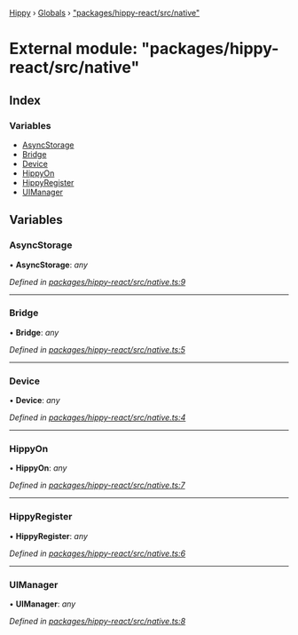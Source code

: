 [Hippy](../README.md) › [Globals](../globals.md) › ["packages/hippy-react/src/native"](_packages_hippy_react_src_native_.md)

# External module: "packages/hippy-react/src/native"

## Index

### Variables

* [AsyncStorage](_packages_hippy_react_src_native_.md#asyncstorage)
* [Bridge](_packages_hippy_react_src_native_.md#bridge)
* [Device](_packages_hippy_react_src_native_.md#device)
* [HippyOn](_packages_hippy_react_src_native_.md#hippyon)
* [HippyRegister](_packages_hippy_react_src_native_.md#hippyregister)
* [UIManager](_packages_hippy_react_src_native_.md#uimanager)

## Variables

###  AsyncStorage

• **AsyncStorage**: *any*

*Defined in [packages/hippy-react/src/native.ts:9](https://github.com/jeromehan/Hippy/blob/6216275/packages/hippy-react/src/native.ts#L9)*

___

###  Bridge

• **Bridge**: *any*

*Defined in [packages/hippy-react/src/native.ts:5](https://github.com/jeromehan/Hippy/blob/6216275/packages/hippy-react/src/native.ts#L5)*

___

###  Device

• **Device**: *any*

*Defined in [packages/hippy-react/src/native.ts:4](https://github.com/jeromehan/Hippy/blob/6216275/packages/hippy-react/src/native.ts#L4)*

___

###  HippyOn

• **HippyOn**: *any*

*Defined in [packages/hippy-react/src/native.ts:7](https://github.com/jeromehan/Hippy/blob/6216275/packages/hippy-react/src/native.ts#L7)*

___

###  HippyRegister

• **HippyRegister**: *any*

*Defined in [packages/hippy-react/src/native.ts:6](https://github.com/jeromehan/Hippy/blob/6216275/packages/hippy-react/src/native.ts#L6)*

___

###  UIManager

• **UIManager**: *any*

*Defined in [packages/hippy-react/src/native.ts:8](https://github.com/jeromehan/Hippy/blob/6216275/packages/hippy-react/src/native.ts#L8)*
